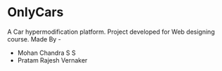 # OnlyCars
A Car hypermodification platform.
Project developed for Web designing course.
Made By - 
- Mohan Chandra S S 
- Pratam Rajesh Vernaker
